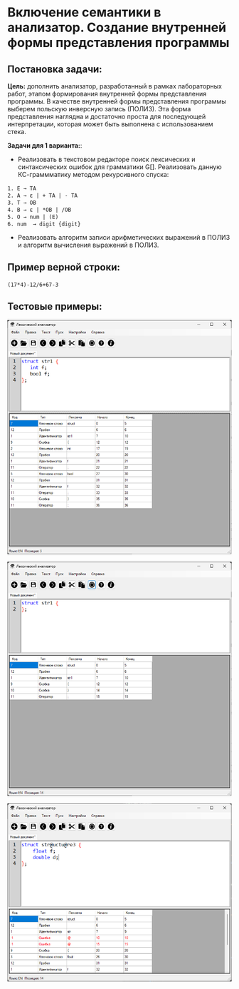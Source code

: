# Включение семантики в анализатор. Создание внутренней формы представления программы

## Постановка задачи:

**Цель:** дополнить анализатор, разработанный в рамках лабораторных работ, этапом формирования внутренней формы представления программы. В качестве внутренней формы представления программы выберем польскую инверсную запись (ПОЛИЗ). Эта форма представления наглядна и достаточно проста для последующей интерпретации, которая может быть выполнена с использованием стека.

**Задачи для 1 варианта:**:
- Реализовать в текстовом редакторе поиск лексических и синтаксических ошибок для грамматики G[<E>]. Реализовать данную КС-граммматику методом рекурсивного спуска:
```bnf
1. E → TA 
2. A → ε | + TA | - TA 
3. T → ОВ 
4. В → ε | *ОВ | /ОВ 
5. О → num | (E) 
6. num  → digit {digit}
```
- Реализовать алгоритм записи арифметических выражений в ПОЛИЗ и алгоритм вычисления выражений в ПОЛИЗ.

## Пример верной строки: 
```bnf
(17*4)-12/6+67-3
```

## Тестовые примеры: 
![Корректный ввод](/test1.png)

![Ошибочный ввод](/test2.png)

![Ошибочный ввод](/test3.png)

